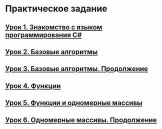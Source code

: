 # **Практическое задание**

## [**Урок 1. Знакомство с языком программирования С#**](https://github.com/egorbos-geekbrains/knowing-language/tree/main/Lesson%201)

## [**Урок 2. Базовые алгоритмы**](https://github.com/egorbos-geekbrains/knowing-language/tree/main/Lesson%202)

## [**Урок 3. Базовые алгоритмы. Продолжение**](https://github.com/egorbos-geekbrains/knowing-language/tree/main/Lesson%203)

## [**Урок 4. Функции**](https://github.com/egorbos-geekbrains/knowing-language/tree/main/Lesson%204)

## [**Урок 5. Функции и одномерные массивы**](https://github.com/egorbos-geekbrains/knowing-language/tree/main/Lesson%205)

## [**Урок 6. Одномерные массивы. Продолжение**](https://github.com/egorbos-geekbrains/knowing-language/tree/main/Lesson%206)